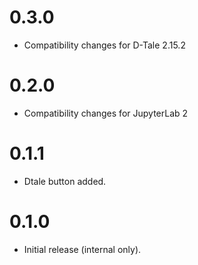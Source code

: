 0.3.0
=====

- Compatibility changes for D-Tale 2.15.2

0.2.0
=====

- Compatibility changes for JupyterLab 2

0.1.1
=====

- Dtale button added.

0.1.0
=====

- Initial release (internal only).
